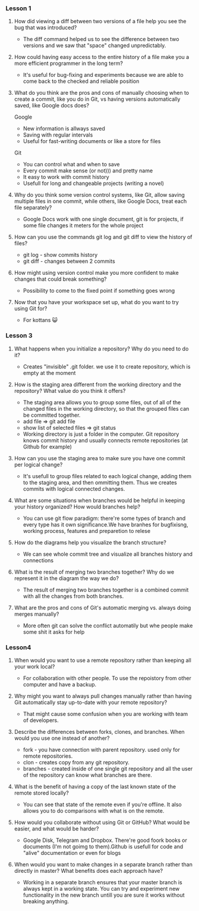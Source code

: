 ### Lesson 1

1. How did viewing a diff between two versions of a file help you see the bug that
was introduced?

    - The diff command helped us to see the difference between two versions and we saw that "space" changed unpredictably.

2. How could having easy access to the entire history of a file make you a more
efficient programmer in the long term?

    - It's useful for bug-fixing and experiments because we are able to come back to the checked and reliable position

3. What do you think are the pros and cons of manually choosing when to create a
commit, like you do in Git, vs having versions automatically saved, like Google
docs does?

    Google 
    - New information is allways saved 
    - Saving with regular intervals
    - Useful for fast-writing documents or like a store for files 

    Git
    - You can control what and when to save 
    - Every commit make sense (or not))) and pretty name
    - It easy to work with commit history
    - Usefull for long and changeable projects (writing a novel)

4. Why do you think some version control systems, like Git, allow saving multiple
files in one commit, while others, like Google Docs, treat each file separately?

    - Google Docs work with one single document, git is for projects, if some file changes it meters for the whole project 

5. How can you use the commands git log and git diff to view the history of files?

    - git log - show commits history 
    - git diff - changes between 2 commits

6. How might using version control make you more confident to make changes that
could break something?

    - Possibility to come to the fixed point if something goes wrong

7. Now that you have your workspace set up, what do you want to try using Git for?

    - For  kottans :smiley_cat:

### Lesson 3
1. What happens when you initialize a repository? Why do you need to do it?
    -   Creates "invisible" .git folder. we use it to create repository, which is empty at the moment
2. How is the staging area different from the working directory and the repository? What value do you think it offers?
    - The staging area allows you to group some files, out of all of the changed files in the working directory, so that the grouped files can be committed together.
    - add file => git add file
    - show list of selected files => git status
    - Working directory is just a folder in the computer. Git repository knows commit history and usually connects remote repositories (at Github for example)

3. How can you use the staging area to make sure you have one commit per logical
change?
    -  It's usefull to group files related to each logical change, adding them to the staging area, and then ommitting them. Thus we creates commits with logical connected changes.

4. What are some situations when branches would be helpful in keeping your history
organized? How would branches help?
    -   You can use git flow paradigm: there're some types of branch and every type has it own significance.We have branhes for bugfixisng, working process, features and preparetion to relese 

5. How do the diagrams help you visualize the branch structure?
    -   We can see whole commit tree and visualize all branches history and connections

6. What is the result of merging two branches together? Why do we represent it in
the diagram the way we do?
    -   The result of merging two branches together is a combined commit with all the changes from both branches. 

7. What are the pros and cons of Git's automatic merging vs. always doing merges
manually?
    - More often git can solve the conflict automatily but whe people make some shit it asks for help

### Lesson4

1. When would you want to use a remote repository rather than keeping all your work
local?

    - For collaboration with other people. To use the repoistory from other computer and have a backup.

2. Why might you want to always pull changes manually rather than having Git
automatically stay up-to-date with your remote repository?

    - That might cause some confusion when you are working with team of developers.

3. Describe the differences between forks, clones, and branches.  When would you
use one instead of another?

    - fork - you have connection with parent repository. used only for remote repositories.
    - clon - creates copy from any git repository.
    - branches - created inside of one single git repository and all the user of the repository can know what branches are there.

4. What is the benefit of having a copy of the last known state of the remote
stored locally?

    -  You can see that state of the remote even if you're offline. It also allows you to do comparisons with what is on the remote.

5. How would you collaborate without using Git or GitHub?  What would be easier,
and what would be harder?

    - Google Disk, Telegram and  Dropbox. There're good foork books or documents (I'm not goimg to them).Github is usefull for code and "alive" documentation or even for blogs

6. When would you want to make changes in a separate branch rather than directly in
master?  What benefits does each approach have?

    - Working in a separate branch ensures that your master branch is
    always kept in a working state. You can try and experiment new
    functionality in the new branch untill you are sure
    it works without breaking anything.